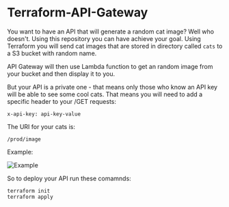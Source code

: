 # Terraform-API-Gateway

You want to have an API that will generate a random cat image? Well who doesn't. Using this repository you can have achieve your goal. Using Terraform you will send cat images that are stored in directory called `cats` to a S3 bucket with random name. 

API Gateway will then use Lambda function to get an random image from your bucket and then display it to you.

But your API is a private one - that means only those who know an API key will be able to see some cool cats. That means you will need to add a specific header to your /GET requests:

```
x-api-key: api-key-value
```

The URI for your cats is:
```
/prod/image
```

Example:

![Example](https://imgur.com/gMbvz5K)

So to deploy your API run these comamnds:
```
terraform init
terraform apply
```


